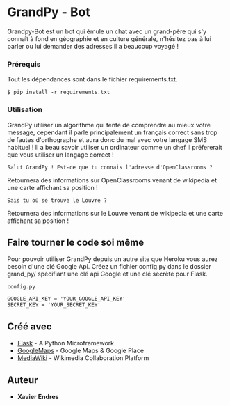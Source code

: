 # GrandPy - Bot

Grandpy-Bot est un bot qui émule un chat avec un grand-père qui s'y connaît à fond en géographie et en culture générale, n'hésitez pas à lui parler ou lui demander des adresses il a beaucoup voyagé !

### Prérequis

Tout les dépendances sont dans le fichier requirements.txt.

```
$ pip install -r requirements.txt
```

### Utilisation

GrandPy utiliser un algorithme qui tente de comprendre au mieux votre message, cependant il parle principalement un français correct sans trop de fautes d'orthographe et aura donc du mal avec votre langage SMS habituel ! Il a beau savoir utiliser un ordinateur comme un chef il préfererait que vous utiliser un langage correct !

```
Salut GrandPy ! Est-ce que tu connais l'adresse d'OpenClassrooms ?
```

Retournera des informations sur OpenClassrooms venant de wikipedia et une carte affichant sa position !

```
Sais tu où se trouve le Louvre ?
```

Retournera des informations sur le Louvre venant de wikipedia et une carte affichant sa position !

## Faire tourner le code soi même

Pour pouvoir utiliser GrandPy depuis un autre site que Heroku vous aurez besoin d'une clé Google Api.
Créez un fichier config.py dans le dossier grand_py/ spécifiant une clé api Google et une clé secrète pour Flask.

```
config.py

GOOGLE_API_KEY = 'YOUR_GOOGLE_API_KEY'
SECRET_KEY = 'YOUR_SECRET_KEY'
```

## Créé avec

* [Flask](http://flask.pocoo.org) - A Python Microframework
* [GoogleMaps](https://www.google.com/maps/) - Google Maps & Google Place
* [MediaWiki](https://www.mediawiki.org/wiki/MediaWiki/fr) - Wikimedia Collaboration Platform

## Auteur

* **Xavier Endres** 



